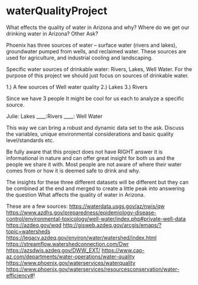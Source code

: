 # waterQualityProject
What effects the quality of water in Arizona and why?
Where do we get our drinking water in Arizona?
Other Ask?

Phoenix has three sources of water – surface water (rivers and lakes), groundwater pumped from wells, and reclaimed water. These sources are used for agriculture, and industrial cooling and landscaping. 

Specific water sources of drinkable water: Rivers, Lakes, Well Water. 
For the purpose of this project we should just focus on sources of drinkable water. 

1.) A few sources of Well water quality
2.) Lakes
3.) Rivers


Since we have 3 people It might be cool for us each to analyze a specific source. 

Julie: Lakes
____:Rivers
____: Well Water

This way we can bring a robust and dynamic data set to the ask. 
 Discuss the variables, unique environmental considerations and basic quality level/standards etc. 

Be fully aware that this project does not have RIGHT answer it is informational in nature and can offer great insight for both us and the people we share it with. Most people are not aware of where their water comes from or how it is deemed safe to drink and why. 

The insights for these three different datasets will be different but they can be combined at the end and merged to create a little peak into answering the question What affects the quality of water in Arizona. 


 These are a few sources: 
https://waterdata.usgs.gov/az/nwis/qw
https://www.azdhs.gov/preparedness/epidemiology-disease-control/environmental-toxicology/well-water/index.php#private-well-data
https://azdeq.gov/wqd
http://gisweb.azdeq.gov/arcgis/emaps/?topic=watersheds
https://legacy.azdeq.gov/environ/water/watershed/index.html
https://streamflow.watershedconnection.com/Dwr
https://azsdwis.azdeq.gov/DWW_EXT/
https://www.cap-az.com/departments/water-operations/water-quality
https://www.phoenix.gov/waterservices/waterquality
https://www.phoenix.gov/waterservices/resourcesconservation/water-efficiency#!
